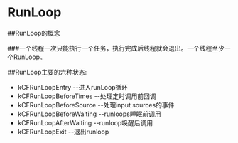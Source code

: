# RunLoop

##RunLoop的概念

###一个线程一次只能执行一个任务，执行完成后线程就会退出。一个线程至少一个RunLoop。

##RunLoop主要的六种状态:
* kCFRunLoopEntry --进入runLoop循环
* kCFRunLoopBeforeTimes --处理定时调用前回调
* kCFRunLoopBeforeSource --处理input sources的事件
* kCFRunLoopBeforeWaiting --runloops睡眠前调用
* kCFRunLoopAfterWaiting --runloop唤醒后调用
* kCFRunLoopExit --退出runloop
